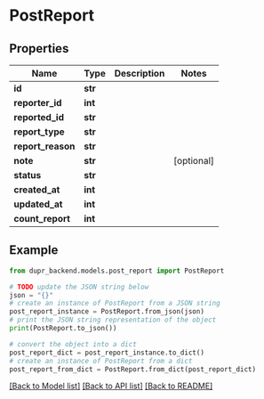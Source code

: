 # PostReport


## Properties

Name | Type | Description | Notes
------------ | ------------- | ------------- | -------------
**id** | **str** |  | 
**reporter_id** | **int** |  | 
**reported_id** | **str** |  | 
**report_type** | **str** |  | 
**report_reason** | **str** |  | 
**note** | **str** |  | [optional] 
**status** | **str** |  | 
**created_at** | **int** |  | 
**updated_at** | **int** |  | 
**count_report** | **int** |  | 

## Example

```python
from dupr_backend.models.post_report import PostReport

# TODO update the JSON string below
json = "{}"
# create an instance of PostReport from a JSON string
post_report_instance = PostReport.from_json(json)
# print the JSON string representation of the object
print(PostReport.to_json())

# convert the object into a dict
post_report_dict = post_report_instance.to_dict()
# create an instance of PostReport from a dict
post_report_from_dict = PostReport.from_dict(post_report_dict)
```
[[Back to Model list]](../README.md#documentation-for-models) [[Back to API list]](../README.md#documentation-for-api-endpoints) [[Back to README]](../README.md)


